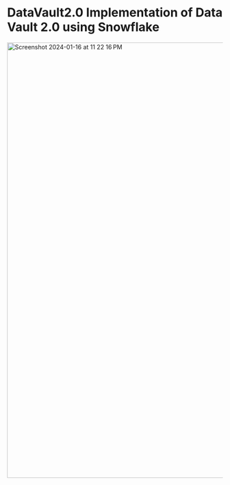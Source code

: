 # DataVault2.0 Implementation of Data Vault 2.0 using Snowflake

<img width="1017" alt="Screenshot 2024-01-16 at 11 22 16 PM" src="https://github.com/khedekarpratik0337/DataVault2.0/assets/105503399/b8f2e6f0-b70d-42e7-a1c3-3c5964b8645a">
